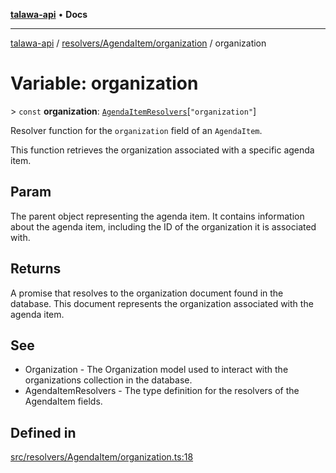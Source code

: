 [**talawa-api**](../../../../README.md) • **Docs**

***

[talawa-api](../../../../modules.md) / [resolvers/AgendaItem/organization](../README.md) / organization

# Variable: organization

\> `const` **organization**: [`AgendaItemResolvers`](../../../../types/generatedGraphQLTypes/type-aliases/AgendaItemResolvers.md)\[`"organization"`\]

Resolver function for the `organization` field of an `AgendaItem`.

This function retrieves the organization associated with a specific agenda item.

## Param

The parent object representing the agenda item. It contains information about the agenda item, including the ID of the organization it is associated with.

## Returns

A promise that resolves to the organization document found in the database. This document represents the organization associated with the agenda item.

## See

 - Organization - The Organization model used to interact with the organizations collection in the database.
 - AgendaItemResolvers - The type definition for the resolvers of the AgendaItem fields.

## Defined in

[src/resolvers/AgendaItem/organization.ts:18](https://github.com/PalisadoesFoundation/talawa-api/blob/a6e7ac91b581c9109559657faf0f934f3eb41fe7/src/resolvers/AgendaItem/organization.ts#L18)
